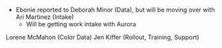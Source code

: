 

- Ebonie reported to Deborah Minor (Data), but will be moving over with Ari Martinez (Intake)
  - Will be getting work intake with Aurora 

Lorene McMahon (Color Data)
Jen Kiffer (Rollout, Training, Support)